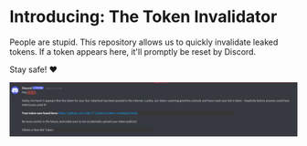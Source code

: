 # Introducing: The Token Invalidator

People are stupid.
This repository allows us to quickly invalidate leaked tokens. If a token appears here, it'll promptly be reset by Discord.

Stay safe! ♥

![Example Reset](2021-10-29_15h47_35.png)
